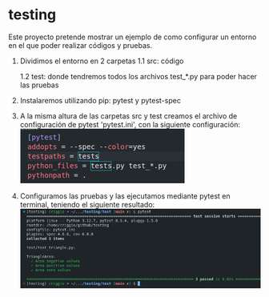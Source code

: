 # testing
Este proyecto pretende mostrar un ejemplo de como configurar un entorno en el que poder realizar códigos y pruebas.

1. Dividimos el entorno en 2 carpetas
    1.1 src: código
   
    1.2 test: donde tendremos todos los archivos test_*.py para poder hacer las pruebas

3. Instalaremos utilizando pip: pytest y pytest-spec
4. A la misma altura de las carpetas src y test creamos el archivo de configuración de pytest 'pytest.ini', con la siguiente configuración:
![alt text](images/image.png)
5. Configuramos las pruebas y las ejecutamos mediante pytest en terminal, teniendo el siguiente resultado: 
![alt text](images/image-1.png)
